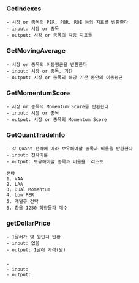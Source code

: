 ### GetIndexes
```
- 시장 or 종목의 PER, PBR, ROE 등의 지표를 반환한다
- input: 시장 or 종목
- output: 시장 or 종목의 각종 지표들
```

### GetMovingAverage
```
- 시장 or 종목의 이동평균을 반환한다
- input: 시장 or 종목, 기간
- output: 시장 or 종목의 해당 기간 동안의 이동평균
```

### GetMomentumScore
```
- 시장 or 종목의 Momentum Score를 반환한다
- input: 시장 or 종목
- output: 시장 or 종목의 Momentum Score
```

### GetQuantTradeInfo
```
- 각 Quant 전략에 따라 보유해야할 종목과 비율을 반환한다
- input: 전략이름
- output: 보유해야할 종목과 비율을  리스트

전략
1. VAA
2. LAA
3. Dual Momentum
4. Low PER
5. 개별주 전략
6. 환율 1250 하향돌파 매수
```

### getDollarPrice
```
- 1달러가 몇 원인지 반환
- input: 없음
- output: 1달러 가격(원)
```

### 
```
- 
- input:
- output:
```
